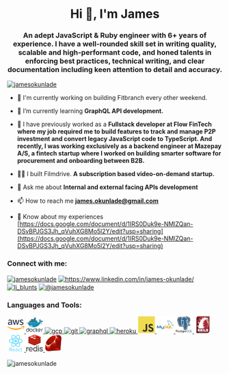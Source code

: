 <h1 align="center">Hi 👋, I'm James</h1>
<h3 align="center">An adept JavaScript & Ruby engineer with 6+ years of experience. I have a well-rounded skill set in writing quality, scalable and high-performant code, and honed talents in enforcing best practices, technical writing, and clear documentation including keen attention to detail and accuracy.</h3>

<p align="left"> <a href="https://twitter.com/jamesokunlade" target="blank"><img src="https://img.shields.io/twitter/follow/jamesokunlade?logo=twitter&style=for-the-badge" alt="jamesokunlade" /></a> </p>

- 🔭 I'm currently working on building Fitbranch every other weekend.

- 🌱 I’m currently learning **GraphQL API development.**

- 🔭 I have previously worked as a **Fullstack developer at Flow FinTech where my job required me to build features to track and manage P2P investment and convert legacy JavaScript code to TypeScript. And recently, I was working exclusively as a backend engineer at Mazepay A/S, a fintech startup where I worked on building smarter software for procurement and onboarding between B2B.**

- 👨‍💻 I built Filmdrive. **A subscription based video-on-demand startup.**

- 💬 Ask me about **Internal and external facing APIs development**

- 📫 How to reach me **james.okunlade@gmail.com**

- 📄 Know about my experiences [https://docs.google.com/document/d/1IRS0Duk9e-NMlZQan-DSvBPJGS3Jh_qVuhXG8Mo5l2Y/edit?usp=sharing](https://docs.google.com/document/d/1IRS0Duk9e-NMlZQan-DSvBPJGS3Jh_qVuhXG8Mo5l2Y/edit?usp=sharing)

<h3 align="left">Connect with me:</h3>
<p align="left">
<a href="https://twitter.com/jamesokunlade" target="blank"><img align="center" src="https://raw.githubusercontent.com/rahuldkjain/github-profile-readme-generator/master/src/images/icons/Social/twitter.svg" alt="jamesokunlade" height="30" width="40" /></a>
<a href="https://linkedin.com/in/https://www.linkedin.com/in/james-okunlade/" target="blank"><img align="center" src="https://raw.githubusercontent.com/rahuldkjain/github-profile-readme-generator/master/src/images/icons/Social/linked-in-alt.svg" alt="https://www.linkedin.com/in/james-okunlade/" height="30" width="40" /></a>
<a href="https://instagram.com/lj_blunts" target="blank"><img align="center" src="https://raw.githubusercontent.com/rahuldkjain/github-profile-readme-generator/master/src/images/icons/Social/instagram.svg" alt="lj_blunts" height="30" width="40" /></a>
<a href="https://medium.com/@jamesokunlade" target="blank"><img align="center" src="https://raw.githubusercontent.com/rahuldkjain/github-profile-readme-generator/master/src/images/icons/Social/medium.svg" alt="@jamesokunlade" height="30" width="40" /></a>
</p>

<h3 align="left">Languages and Tools:</h3>
<p align="left"> <a href="https://aws.amazon.com" target="_blank" rel="noreferrer"> <img src="https://raw.githubusercontent.com/devicons/devicon/master/icons/amazonwebservices/amazonwebservices-original-wordmark.svg" alt="aws" width="40" height="40"/> </a> <a href="https://www.docker.com/" target="_blank" rel="noreferrer"> <img src="https://raw.githubusercontent.com/devicons/devicon/master/icons/docker/docker-original-wordmark.svg" alt="docker" width="40" height="40"/> </a> <a href="https://cloud.google.com" target="_blank" rel="noreferrer"> <img src="https://www.vectorlogo.zone/logos/google_cloud/google_cloud-icon.svg" alt="gcp" width="40" height="40"/> </a> <a href="https://git-scm.com/" target="_blank" rel="noreferrer"> <img src="https://www.vectorlogo.zone/logos/git-scm/git-scm-icon.svg" alt="git" width="40" height="40"/> </a> <a href="https://graphql.org" target="_blank" rel="noreferrer"> <img src="https://www.vectorlogo.zone/logos/graphql/graphql-icon.svg" alt="graphql" width="40" height="40"/> </a> <a href="https://heroku.com" target="_blank" rel="noreferrer"> <img src="https://www.vectorlogo.zone/logos/heroku/heroku-icon.svg" alt="heroku" width="40" height="40"/> </a> <a href="https://developer.mozilla.org/en-US/docs/Web/JavaScript" target="_blank" rel="noreferrer"> <img src="https://raw.githubusercontent.com/devicons/devicon/master/icons/javascript/javascript-original.svg" alt="javascript" width="40" height="40"/> </a> <a href="https://www.mysql.com/" target="_blank" rel="noreferrer"> <img src="https://raw.githubusercontent.com/devicons/devicon/master/icons/mysql/mysql-original-wordmark.svg" alt="mysql" width="40" height="40"/> </a> <a href="https://www.postgresql.org" target="_blank" rel="noreferrer"> <img src="https://raw.githubusercontent.com/devicons/devicon/master/icons/postgresql/postgresql-original-wordmark.svg" alt="postgresql" width="40" height="40"/> </a> <a href="https://rubyonrails.org" target="_blank" rel="noreferrer"> <img src="https://raw.githubusercontent.com/devicons/devicon/master/icons/rails/rails-original-wordmark.svg" alt="rails" width="40" height="40"/> </a> <a href="https://reactjs.org/" target="_blank" rel="noreferrer"> <img src="https://raw.githubusercontent.com/devicons/devicon/master/icons/react/react-original-wordmark.svg" alt="react" width="40" height="40"/> </a> <a href="https://redis.io" target="_blank" rel="noreferrer"> <img src="https://raw.githubusercontent.com/devicons/devicon/master/icons/redis/redis-original-wordmark.svg" alt="redis" width="40" height="40"/> </a> <a href="https://www.ruby-lang.org/en/" target="_blank" rel="noreferrer"> <img src="https://raw.githubusercontent.com/devicons/devicon/master/icons/ruby/ruby-original.svg" alt="ruby" width="40" height="40"/> </a> </p>

<p><img align="center" src="https://github-readme-stats.vercel.app/api/top-langs?username=jamesokunlade&show_icons=true&locale=en&layout=compact" alt="jamesokunlade" /></p>
